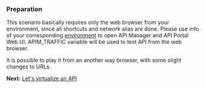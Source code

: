 ### Preparation

This scenario basically requires only the web browser from your environment, since all shortcuts and network alias are done.
Please use info of your corresponding [environment](../../Environment) to open API Manager and API Portal Web UI. APIM_TRAFFIC variable will be used to test API from the web browser.

It is possible to play it from an another way browser, with some slight changes to URLs.

**Next:** [Let's virtualize an API](../Virtualize_API)